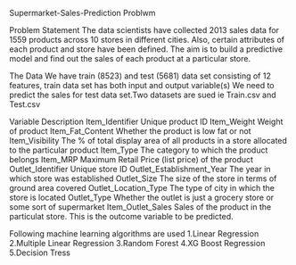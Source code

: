 Supermarket-Sales-Prediction Problwm

Problem Statement
The data scientists have collected 2013 sales data for 1559 products across 10 stores in different cities. Also, certain attributes of each product and store have been defined. The aim is to build a predictive model and find out the sales of each product at a particular store.

The Data
We have train (8523) and test (5681) data set consisting of 12 features, train data set has both input and output variable(s) We need to predict the sales for test data set.Two datasets are sued ie Train.csv and Test.csv

Variable	Description
Item_Identifier	Unique product ID
Item_Weight	Weight of product
Item_Fat_Content	Whether the product is low fat or not
Item_Visibility	The % of total display area of all products in a store allocated to the particular product
Item_Type	The category to which the product belongs
Item_MRP	Maximum Retail Price (list price) of the product
Outlet_Identifier	Unique store ID
Outlet_Establishment_Year	The year in which store was established
Outlet_Size	The size of the store in terms of ground area covered
Outlet_Location_Type	The type of city in which the store is located
Outlet_Type	Whether the outlet is just a grocery store or some sort of supermarket
Item_Outlet_Sales	Sales of the product in the particulat store. This is the outcome variable to be predicted.


Following machine learning algorithms are used
1.Linear Regression
2.Multiple Linear Regression
3.Random Forest 
4.XG Boost Regression
5.Decision Tress
